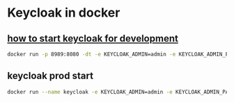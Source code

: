 # Keycloak in docker
## [how to start keycloak for development](https://www.redpill-linpro.com/techblog/2022/10/20/into_to_oidc_with_keycloak_and_vertx.html)
```sh
docker run -p 8989:8080 -dt -e KEYCLOAK_ADMIN=admin -e KEYCLOAK_ADMIN_PASSWORD=admin quay.io/keycloak/keycloak:19.0.2 start-dev
```
## keycloak prod start
```sh
docker run --name keycloak -e KEYCLOAK_ADMIN=admin -e KEYCLOAK_ADMIN_PASSWORD=admin -p 8543:8443 -v "$(pwd)"/config/keycloak-keystore.jks:/etc/keycloak-keystore.jks quay.io/keycloak/keycloak:{keycloak.version} start  --hostname-strict=false --https-key-store-file=/etc/keycloak-keystore.jks
```
